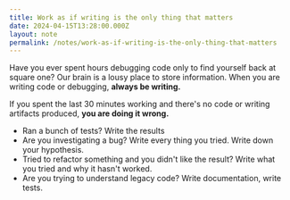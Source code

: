 ```yaml
---
title: Work as if writing is the only thing that matters
date: 2024-04-15T13:28:00.000Z
layout: note
permalink: /notes/work-as-if-writing-is-the-only-thing-that-matters
---
```



Have you ever spent hours debugging code only to find yourself back at square one? Our brain is a lousy place to store information. When you are writing code or debugging, **always be writing.**


If you spent the last 30 minutes working and there's no code or writing artifacts produced, **you are doing it wrong.**

- Ran a bunch of tests? Write the results
- Are you investigating a bug? Write every thing you tried. Write down your hypothesis.
- Tried to refactor something and you didn't like the result? Write what you tried and why it hasn't worked.
- Are you trying to understand legacy code? Write documentation, write tests.
